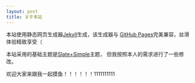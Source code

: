 ```yaml
---
layout: post
title: 关于本站
---
```

本站使用静态网页生成器<a href="https://jekyllrb.com">Jekyll</a>生成，该生成器与
<a href="https://pages.github.com">GitHub Pages</a>完美兼容，丝滑体验精致享受（

本站采用的基础主题是<a href="https://github.com/benradford/Slate-and-Simple-Jekyll-Theme">Slate+Simple</a>主题，
但我按照本人的需求进行了一些修改。

欢迎大家来跟我一起摸鱼！！！！！！1111111111